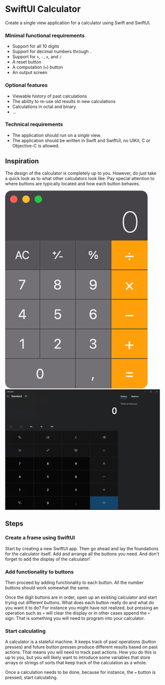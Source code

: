 # SwiftUI Calculator

Create a single view application for a calculator using Swift and SwiftUI.

### Minimal functional requirements

* Support for all 10 digits
* Support for decimal numbers through `.`
* Support for `+`, `-`, `x`, and `/`
* A reset button
* A computation (`=`) button
* An output screen

### Optional features

* Viewable history of past calculations
* The ability to re-use old results in new calculations
* Calculations in octal and binary
* ...

### Technical requirements

* The application should run on a *single* view.
* The application should be written in Swift and SwiftUI, no UIKit, C or Objective-C is allowed.


## Inspiration

The design of the calculator is completely up to you. However, do just take a quick look as to what other calculators look like. Pay special attention to where buttons are typically located and how each button behaves.

![macOS calculator](calculator_mac.png)
![Windows calculator](calculator.png)

## Steps

### Create a frame using SwiftUI
Start by creating a new SwiftUI app. Then go ahead and lay the foundations for the calculator itself. Add and arrange all the buttons you need. And don't forget to add the display of the calculator!

### Add functionality to buttons

Then proceed by adding functionality to each button. All the number buttons should work
somewhat the same.

Once the digit buttons are in order, open up an existing calculator and start trying out different buttons. What does each button really do and what do you want it to do? For instance you might have not realized, but pressing an operation such as `+` will clear the display or in other cases append the `+` sign. That is something you will need to program into your calculator.

### Start calculating

A calculator is a stateful machine. It keeps track of past operations (button presses) and future button presses produce different results based on past actions. That means you will need to track past actions. How you do this is up to you, but you will likely want to introduce some variables that store arrays or strings of sorts that keep track of the calculation as a whole.

Once a calculation needs to be done, because for instance, the `=` button is pressed, start calculating.
